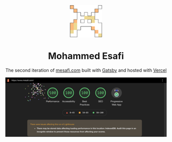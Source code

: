 <div align="center">
	<img alt="Logo" src="./src/images/icon.png" width="100" />
</div>
<h1 align="center">
	Mohammed Esafi
</h1>
<p align="center">
	The second iteration of <a href="http://mesafi.com/" target="_blank">mesafi.com</a> built with <a href="https://www.gatsbyjs.org/" target="_blank">Gatsby</a> and hosted with <a href="https://vercel.com/" target="_blank">Vercel</a>
</p>

![Lighthouse score](./src/images/lighthouse_score.jpg)
